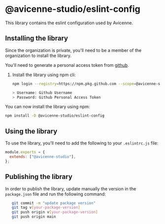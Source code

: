 # @avicenne-studio/eslint-config

This library contains the eslint configuration used by Avicenne.

## Installing the library

Since the organization is private, you'll need to be a member of the organization to install the library.

You'll need to generate a personal access token from [github](https://docs.github.com/en/authentication/keeping-your-account-and-data-secure/managing-your-personal-access-tokens#creating-a-personal-access-token-classic).

1. Install the library using npm cli:

   ```bash
   npm login --registry=https://npm.pkg.github.com --scope=@avicenne-studio

   > Username: Github Username
   > Password: Github Personal Access Token
   ```

You can now install the library using npm:

```bash
npm install -D @avicenne-studio/eslint-config
```

## Using the library

To use the library, you'll need to add the following to your `.eslintrc.js` file:

```js
module.exports = {
  extends: ["@avicenne-studio"],
};
```

## Publishing the library

In order to publish the library, update manually the version in the `package.json` file and run the following command:

```bash
   git commit -m "update package version"
   git tag v[your-package-version]
   git push origin v[your-package-version]
   git push origin main
```
